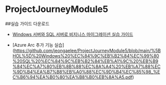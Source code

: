 # ProjectJourneyModule5

##실습 가이드 다운로드

- [Windows 서버와 SQL 서버로 비지니스 마이그레이션 실습 가이드](https://github.com/jeongaelee/ProjectJourneyModule5/blob/main/%5BHOL%5D%20Windows%20%EC%84%9C%EB%B2%84%EC%99%80%20SQL%20%EC%84%9C%EB%B2%84%EB%A1%9C%20%EB%B9%84%EC%A7%80%EB%8B%88%EC%8A%A4%20%EB%A7%88%EC%9D%B4%EA%B7%B8%EB%A0%88%EC%9D%B4%EC%85%98.pdf)

- [Azure Arc 추가 기능 실습]
(https://github.com/jeongaelee/ProjectJourneyModule5/blob/main/%5BHOL%5D%20Windows%20%EC%84%9C%EB%B2%84%EC%99%80%20SQL%20%EC%84%9C%EB%B2%84%EB%A1%9C%20%EB%B9%84%EC%A7%80%EB%8B%88%EC%8A%A4%20%EB%A7%88%EC%9D%B4%EA%B7%B8%EB%A0%88%EC%9D%B4%EC%85%98_%EC%B6%94%EA%B0%80%EA%B8%B0%EB%8A%A5.pdf)
